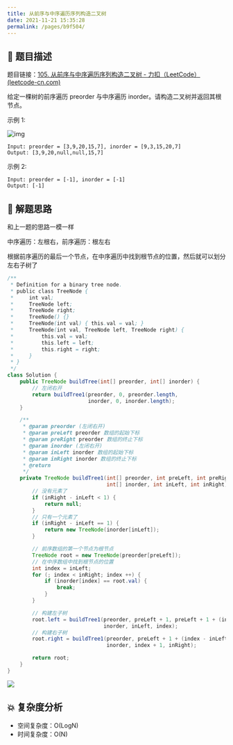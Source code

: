 ```yaml
---
title: 从前序与中序遍历序列构造二叉树
date: 2021-11-21 15:35:28
permalink: /pages/b9f504/
---
```


## 📃 题目描述

题目链接：[105. 从前序与中序遍历序列构造二叉树 - 力扣（LeetCode） (leetcode-cn.com)](https://leetcode-cn.com/problems/construct-binary-tree-from-preorder-and-inorder-traversal/)

给定一棵树的前序遍历 preorder 与中序遍历  inorder。请构造二叉树并返回其根节点。

示例 1:

![img](https://assets.leetcode.com/uploads/2021/02/19/tree.jpg)

```
Input: preorder = [3,9,20,15,7], inorder = [9,3,15,20,7]
Output: [3,9,20,null,null,15,7]
```


示例 2:

```
Input: preorder = [-1], inorder = [-1]
Output: [-1]
```

## 🔔 解题思路

和上一题的思路一模一样

中序遍历：左根右，前序遍历：根左右

根据前序遍历的最后一个节点，在中序遍历中找到根节点的位置，然后就可以划分左右子树了


```java
/**
 * Definition for a binary tree node.
 * public class TreeNode {
 *     int val;
 *     TreeNode left;
 *     TreeNode right;
 *     TreeNode() {}
 *     TreeNode(int val) { this.val = val; }
 *     TreeNode(int val, TreeNode left, TreeNode right) {
 *         this.val = val;
 *         this.left = left;
 *         this.right = right;
 *     }
 * }
 */
class Solution {
    public TreeNode buildTree(int[] preorder, int[] inorder) {
        // 左闭右开
        return buildTree1(preorder, 0, preorder.length,
                          inorder, 0, inorder.length);
    }

    /**
     * @param preorder (左闭右开)
     * @param preLeft preorder 数组的起始下标
     * @param preRight preorder 数组的终止下标
     * @param inorder (左闭右开)
     * @param inLeft inorder 数组的起始下标
     * @param inRight inorder 数组的终止下标
     * @return
     */
    private TreeNode buildTree1(int[] preorder, int preLeft, int preRight,
                                int[] inorder, int inLeft, int inRight) {
        // 没有元素了
        if (inRight - inLeft < 1) {
            return null;
        }
        // 只有一个元素了
        if (inRight - inLeft == 1) {
            return new TreeNode(inorder[inLeft]);
        }

        // 前序数组的第一个节点为根节点
        TreeNode root = new TreeNode(preorder[preLeft]);
        // 在中序数组中找到根节点的位置
        int index = inLeft;
        for (; index < inRight; index ++) {
            if (inorder[index] == root.val) {
                break;
            }
        }

        // 构建左子树
        root.left = buildTree1(preorder, preLeft + 1, preLeft + 1 + (index - inLeft),
                               inorder, inLeft, index);
        // 构建右子树
        root.right = buildTree1(preorder, preLeft + 1 + (index - inLeft) , preRight,
                                inorder, index + 1, inRight);

        return root;
    }
}
```

![](https://cs-wiki.oss-cn-shanghai.aliyuncs.com/img/20211121154757.png)

## 💥 复杂度分析

- 空间复杂度：O(LogN)
- 时间复杂度：O(N)

